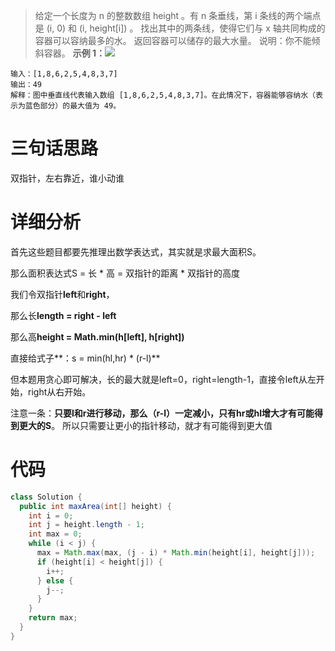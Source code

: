 > 给定一个长度为 n 的整数数组 height 。有 n 条垂线，第 i 条线的两个端点是 (i, 0) 和 (i, height[i]) 。
> 找出其中的两条线，使得它们与 x 轴共同构成的容器可以容纳最多的水。
> 返回容器可以储存的最大水量。
> 说明：你不能倾斜容器。
> **示例 1：**![](https://cdn.nlark.com/yuque/0/2024/jpeg/22367711/1718334127655-538c94b6-7afa-4187-9b70-34fd167f07ed.jpeg#averageHue=%234a4b49&clientId=u73104e7c-a405-4&from=paste&id=uad6bbf75&originHeight=383&originWidth=801&originalType=url&ratio=2&rotation=0&showTitle=false&status=done&style=none&taskId=u80d0b16a-0be2-4b53-93e9-b4f1936ae9f&title=)

```
输入：[1,8,6,2,5,4,8,3,7]
输出：49 
解释：图中垂直线代表输入数组 [1,8,6,2,5,4,8,3,7]。在此情况下，容器能够容纳水（表示为蓝色部分）的最大值为 49。
```
# 三句话思路
双指针，左右靠近，谁小动谁
# 详细分析
首先这些题目都要先推理出数学表达式，其实就是求最大面积S。

那么面积表达式S = 长 * 高 = 双指针的距离 * 双指针的高度

我们令双指针**left**和**right**，

那么长**length = right - left**

那么高**height = Math.min(h[left], h[right])**

直接给式子**：s = min(hl,hr) * (r-l)**

但本题用贪心即可解决，长的最大就是left=0，right=length-1，直接令left从左开始，right从右开始。

注意一条：**只要l和r进行移动，那么（r-l）一定减小，只有hr或hl增大才有可能得到更大的S**。
所以只需要让更小的指针移动，就才有可能得到更大值
# 代码
```java
class Solution {
  public int maxArea(int[] height) {
    int i = 0;
    int j = height.length - 1;
    int max = 0;
    while (i < j) {
      max = Math.max(max, (j - i) * Math.min(height[i], height[j]));
      if (height[i] < height[j]) {
        i++;
      } else {
        j--;
      }
    }
    return max;
  }
}
```